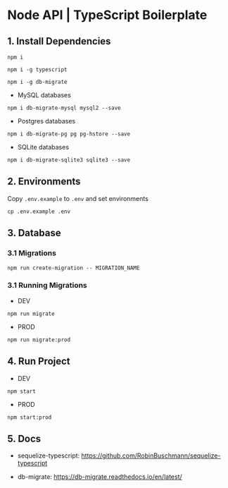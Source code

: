 # Node API | TypeScript Boilerplate

## 1. Install Dependencies

```
npm i
```

```
npm i -g typescript
```

```
npm i -g db-migrate
```

- MySQL databases

```
npm i db-migrate-mysql mysql2 --save
```

- Postgres databases

```
npm i db-migrate-pg pg pg-hstore --save
```

- SQLite databases

```
npm i db-migrate-sqlite3 sqlite3 --save
```

## 2. Environments

Copy `.env.example` to `.env` and set environments

```
cp .env.example .env
```

## 3. Database

### 3.1 Migrations
```
npm run create-migration -- MIGRATION_NAME
```

### 3.1 Running Migrations

- DEV
```
npm run migrate
```

- PROD
```
npm run migrate:prod
```

## 4. Run Project

- DEV
```
npm start
```

- PROD
```
npm start:prod
```


## 5. Docs

- sequelize-typescript: https://github.com/RobinBuschmann/sequelize-typescript

- db-migrate: https://db-migrate.readthedocs.io/en/latest/
